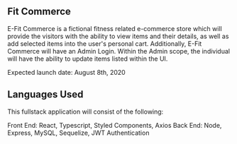 ## Fit Commerce

E-Fit Commerce is a fictional fitness related e-commerce store which will provide the visitors with the ability to view items and their details, as well as add selected items into the user's personal cart. Additionally, E-Fit Commerce will have an Admin Login. Within the Admin scope, the individual will have the ability to update items listed within the UI.

Expected launch date: August 8th, 2020

<!-- Please feel free to enjoy the live version here: [https://study-clock-65037.firebaseapp.com/](https://study-clock-65037.firebaseapp.com/) -->

## Languages Used

This fullstack application will consist of the following:

Front End: React, Typescript, Styled Components, Axios
Back End: Node, Express, MySQL, Sequelize, JWT Authentication
